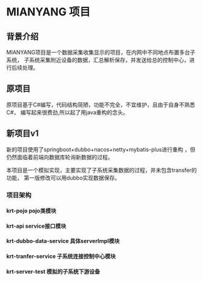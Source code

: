 # MIANYANG 项目
## 背景介绍
MIANYANG项目是一个数据采集收集显示的项目，在内网中不同地点布置多台子系统，
子系统采集附近设备的数据，汇总解析保存，并发送给总的控制中心，进行后续处理。
## 原项目
原项目基于C#编写，代码结构简陋，功能不完全，不宜维护，且由于自身不熟悉C#，
编写起来很费劲,所以起了用java重构的念头。

## 新项目v1
新的项目使用了springboot+dubbo+nacos+netty+mybatis-plus进行重构
，但仍然面临着前端向数据库轮询新数据的过程。

本项目是一个模拟实现，主要实现了子系统采集数据的过程，并未包含transfer的功能，
第一版修改可以用dubbo实现数据保存。

### 项目架构

#### krt-pojo pojo类模块
#### krt-api service接口模块
#### krt-dubbo-data-service 具体serverImpl模块
#### krt-tranfer-service 子系统连接控制中心模块
#### krt-server-test 模拟的子系统下游设备


